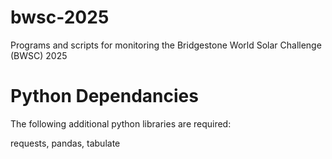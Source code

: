 # bwsc-2025
Programs and scripts for monitoring the Bridgestone World Solar Challenge (BWSC) 2025

# Python Dependancies

The following additional python libraries are required:

  requests, pandas, tabulate
